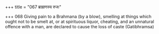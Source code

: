 +++
title = "067 ब्राह्मणस्य रुजः"

+++
068	Giving pain to a Brahmana (by a blow), smelling at things which ought not to be smelt at, or at spirituous liquor, cheating, and an unnatural offence with a man, are declared to cause the loss of caste (Gatibhramsa)